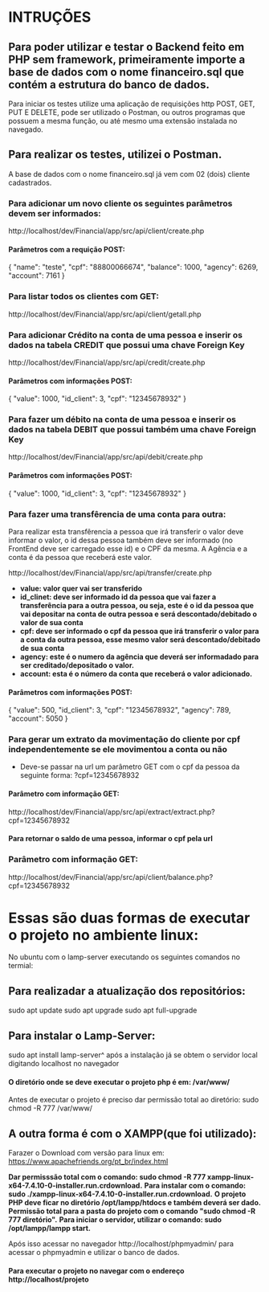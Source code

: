 # INTRUÇÕES

## Para poder utilizar e testar o Backend feito em PHP sem framework, primeiramente importe a base de dados com o nome financeiro.sql que contém a estrutura do banco de dados.

Para iniciar os testes utilize uma aplicação de requisições http POST, GET, PUT E DELETE, pode 
ser utilizado o Postman, ou outros programas que possuem a mesma função, ou até mesmo uma extensão
instalada no navegado.

## Para realizar os testes, utilizei o Postman.

A base de dados com o nome financeiro.sql já vem com 02 (dois) cliente cadastrados.

### Para adicionar um novo cliente os seguintes parâmetros devem ser informados:
http://localhost/dev/Financial/app/src/api/client/create.php
#### Parâmetros com a requição POST:
{
    "name": "teste",
    "cpf": "88800066674",
    "balance": 1000,
    "agency": 6269,
    "account": 7161
}

### Para listar todos os clientes com GET:
http://localhost/dev/Financial/app/src/api/client/getall.php

### Para adicionar Crédito na conta de uma pessoa e inserir os dados na tabela CREDIT que possui uma chave Foreign Key
http://localhost/dev/Financial/app/src/api/credit/create.php
#### Parâmetros com informações POST:
{
    "value": 1000,
    "id_client": 3,
    "cpf": "12345678932"
}

### Para fazer um débito na conta de uma pessoa e inserir os dados na tabela DEBIT que possui também uma chave Foreign Key
http://localhost/dev/Financial/app/src/api/debit/create.php
#### Parâmetros com informações POST:
{
    "value": 1000,
    "id_client": 3,
    "cpf": "12345678932"
}

### Para fazer uma transfêrencia de uma conta para outra:

Para realizar esta transfêrencia a pessoa que irá transferir o valor deve informar o valor, o id dessa pessoa também
deve ser informado (no FrontEnd deve ser carregado esse id) e o CPF da mesma. A Agência e a conta é da pessoa que
receberá este valor.

http://localhost/dev/Financial/app/src/api/transfer/create.php

- __value: valor quer vai ser transferido__
- __id_clinet: deve ser informado id da pessoa que vai fazer a transferência para a outra pessoa, ou seja, este é o id da pessoa que vai depositar na conta de outra pessoa e será descontado/debitado o valor de sua conta__
- __cpf: deve ser informado o cpf da pessoa que irá transferir o valor para a conta da outra pessoa, esse mesmo valor será descontado/debitado de sua conta__
- __agency: este é o numero da agência que deverá ser informadado para ser creditado/depositado o valor.__
- __account: esta é o número da conta que receberá o valor adicionado.__

#### Parâmetros com informações POST:
{
    "value": 500,
    "id_client": 3,
    "cpf": "12345678932",
    "agency": 789,
    "account": 5050
}

### Para gerar um extrato da movimentação do cliente por cpf independentemente se ele movimentou a conta ou não
- Deve-se passar na url um parâmetro GET com o cpf da pessoa da seguinte forma: ?cpf=12345678932
#### Parâmetro com informação GET:
http://localhost/dev/Financial/app/src/api/extract/extract.php?cpf=12345678932


#### Para retornar o saldo de uma pessoa, informar o cpf pela url
### Parâmetro com informação GET:
http://localhost/dev/Financial/app/src/api/client/balance.php?cpf=12345678932

# Essas são duas formas de executar o projeto no ambiente linux:

No ubuntu com o lamp-server executando os seguintes comandos no termial:

## Para realizadar a atualização dos repositórios:
sudo apt update
sudo apt upgrade
sudo apt full-upgrade

## Para instalar o Lamp-Server:
sudo apt install lamp-server^
após a instalação já se obtem o servidor local digitando localhost no navegador

#### O diretório onde se deve executar o projeto php é em: /var/www/
Antes de executar o projeto é preciso dar permissão total ao diretório:
sudo chmod -R 777 /var/www/

## A outra forma é com o XAMPP(que foi utilizado):

Farazer o Download com versão para linux em: https://www.apachefriends.org/pt_br/index.html

__Dar permisssão total com o comando: sudo chmod -R 777 xampp-linux-x64-7.4.10-0-installer.run.crdownload.__
__Para instalar com o comando: sudo ./xampp-linux-x64-7.4.10-0-installer.run.crdownload.__
__O projeto PHP deve ficar no diretório /opt/lampp/htdocs e também deverá ser dado.__
__Permissão total para a pasta do projeto com o comando "sudo chmod -R 777 diretório".__
__Para iniciar o servidor, utilizar o comando: sudo /opt/lampp/lampp start.__

Após isso acessar no navegador http://localhost/phpmyadmin/ para acessar o phpmyadmin e utilizar 
o banco de dados.

#### Para executar o projeto no navegar com o endereço http://localhost/projeto